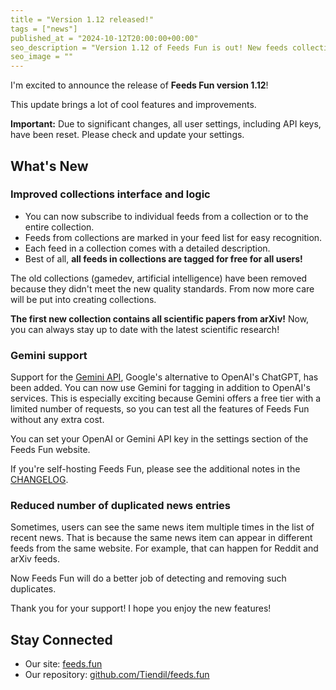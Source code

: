 ```yaml
---
title = "Version 1.12 released!"
tags = ["news"]
published_at = "2024-10-12T20:00:00+00:00"
seo_description = "Version 1.12 of Feeds Fun is out! New feeds collections functionality, Gemini support, and more."
seo_image = ""
---
```


I'm excited to announce the release of **Feeds Fun version 1.12**!

This update brings a lot of cool features and improvements.

**Important:** Due to significant changes, all user settings, including API keys, have been reset. Please check and update your settings.

## What's New

### Improved collections interface and logic

- You can now subscribe to individual feeds from a collection or to the entire collection.
- Feeds from collections are marked in your feed list for easy recognition.
- Each feed in a collection comes with a detailed description.
- Best of all, **all feeds in collections are tagged for free for all users!**

The old collections (gamedev, artificial intelligence) have been removed because they didn't meet the new quality standards. From now more care will be put into creating collections.

**The first new collection contains all scientific papers from arXiv!** Now, you can always stay up to date with the latest scientific research!

### Gemini support

Support for the [Gemini API](https://ai.google.dev/), Google's alternative to OpenAI's ChatGPT, has been added. You can now use Gemini for tagging in addition to OpenAI's services. This is especially exciting because Gemini offers a free tier with a limited number of requests, so you can test all the features of Feeds Fun without any extra cost.

You can set your OpenAI or Gemini API key in the settings section of the Feeds Fun website.

If you're self-hosting Feeds Fun, please see the additional notes in the [CHANGELOG](https://github.com/Tiendil/feeds.fun/blob/main/changes/2024-10-12T09-11-16_1.12.0.md).

### Reduced number of duplicated news entries

Sometimes, users can see the same news item multiple times in the list of recent news. That is because the same news item can appear in different feeds from the same website. For example, that can happen for Reddit and arXiv feeds.

Now Feeds Fun will do a better job of detecting and removing such duplicates.

Thank you for your support! I hope you enjoy the new features!

## Stay Connected

- Our site: [feeds.fun](https://feeds.fun/)
- Our repository: [github.com/Tiendil/feeds.fun](https://github.com/Tiendil/feeds.fun)
